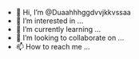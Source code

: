 - 👋 Hi, I’m @Duaahhhggdvvjkkvssaa
- 👀 I’m interested in ...
- 🌱 I’m currently learning ...
- 💞️ I’m looking to collaborate on ...
- 📫 How to reach me ...

<!---
Duaahhhggdvvjkkvssaa/Duaahhhggdvvjkkvssaa is a ✨ special ✨ repository because its `README.md` (this file) appears on your GitHub profile.
You can click the Preview link to take a look at your changes.
--->
